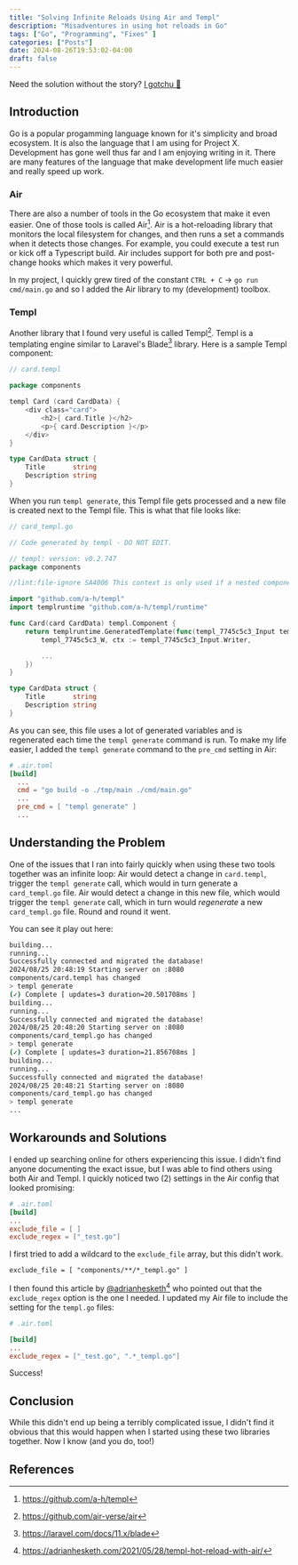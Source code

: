 ```yaml
---
title: "Solving Infinite Reloads Using Air and Templ"
description: "Misadventures in using hot reloads in Go"
tags: ["Go", "Programming", "Fixes" ]
categories: ["Posts"]
date: 2024-08-26T19:53:02-04:00
draft: false
---
```


Need the solution without the story? [I gotchu 👊](#workarounds-and-solutions)

## Introduction

Go is a popular progamming language known for it's simplicity and broad ecosystem. It is also the language that I am using for Project X. Development has gone well thus far and I am enjoying writing in it. There are many features of the language that make development life much easier and really speed up work.

### Air

There are also a number of tools in the Go ecosystem that make it even easier. One of those tools is called Air[^1]. Air is a hot-reloading library that monitors the local filesystem for changes, and then runs a set a commands when it detects those changes. For example, you could execute a test run or kick off a Typescript build. Air includes support for both pre and post-change hooks which makes it very powerful.

In my project, I quickly grew tired of the constant `CTRL + C` → `go run cmd/main.go` and so I added the Air library to my (development) toolbox.

### Templ

Another library that I found very useful is called Templ[^2]. Templ is a templating engine similar to Laravel's Blade[^3] library. Here is a sample Templ component:

```go
// card.templ

package components

templ Card (card CardData) {
    <div class="card">
        <h2>{ card.Title }</h2>
        <p>{ card.Description }</p>
    </div>
}

type CardData struct {
    Title       string
    Description string
}
```

When you run `templ generate`, this Templ file gets processed and a new file is created next to the Templ file. This is what that file looks like:

```go
// card_templ.go

// Code generated by templ - DO NOT EDIT.

// templ: version: v0.2.747
package components

//lint:file-ignore SA4006 This context is only used if a nested component is present.

import "github.com/a-h/templ"
import templruntime "github.com/a-h/templ/runtime"

func Card(card CardData) templ.Component {
	return templruntime.GeneratedTemplate(func(templ_7745c5c3_Input templruntime.GeneratedComponentInput) (templ_7745c5c3_Err error) {
		templ_7745c5c3_W, ctx := templ_7745c5c3_Input.Writer,

		...
	})
}

type CardData struct {
	Title       string
	Description string
}
```

As you can see, this file uses a lot of generated variables and is regenerated each time the `templ generate` command is run. To make my life easier, I added the `templ generate` command to the `pre_cmd` setting in Air:

```toml
# .air.toml
[build]
  ...
  cmd = "go build -o ./tmp/main ./cmd/main.go"
  ...
  pre_cmd = [ "templ generate" ]
  ...
```

## Understanding the Problem

One of the issues that I ran into fairly quickly when using these two tools together was an infinite loop: Air would detect a change in `card.templ`, trigger the `templ generate` call, which would in turn generate a `card_templ.go` file. Air would detect a change in this new file, which would trigger the `templ generate` call, which in turn would _regenerate_ a new `card_templ.go` file. Round and round it went.

You can see it play out here:

```bash
building...
running...
Successfully connected and migrated the database!
2024/08/25 20:48:19 Starting server on :8080
components/card.templ has changed
> templ generate
(✓) Complete [ updates=3 duration=20.501708ms ]
building...
running...
Successfully connected and migrated the database!
2024/08/25 20:48:20 Starting server on :8080
components/card_templ.go has changed
> templ generate
(✓) Complete [ updates=3 duration=21.856708ms ]
building...
running...
Successfully connected and migrated the database!
2024/08/25 20:48:21 Starting server on :8080
components/card_templ.go has changed
> templ generate
...
```

## Workarounds and Solutions

I ended up searching online for others experiencing this issue. I didn't find anyone documenting the exact issue, but I was able to find others using both Air and Templ. I quickly noticed two (2) settings in the Air config that looked promising:

```toml
# .air.toml
[build]
...
exclude_file = [ ]
exclude_regex = ["_test.go"]
```

I first tried to add a wildcard to the `exclude_file` array, but this didn't work.

`exclude_file = [ "components/**/*_templ.go" ]`

I then found this article by [@adrianhesketh](https://x.com/adrianhesketh)[^4] who pointed out that the `exclude_regex` option is the one I needed. I updated my Air file to include the setting for the `templ.go` files:

```toml
# .air.toml

[build]
...
exclude_regex = ["_test.go", ".*_templ.go"]
```

Success!

## Conclusion

While this didn't end up being a terribly complicated issue, I didn't find it obvious that this would happen when I started using these two libraries together. Now I know (and you do, too!)

## References

[^1]: https://github.com/a-h/templ
[^2]: https://github.com/air-verse/air
[^3]: https://laravel.com/docs/11.x/blade
[^4]: https://adrianhesketh.com/2021/05/28/templ-hot-reload-with-air/
